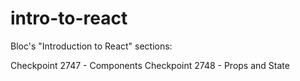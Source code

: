 # intro-to-react
Bloc's "Introduction to React" sections:

Checkpoint 2747 - Components
Checkpoint 2748 - Props and State